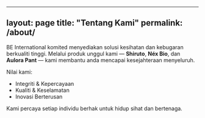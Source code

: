 <!-- about.md -->
---
layout: page
title: "Tentang Kami"
permalink: /about/
---

BE International komited menyediakan solusi kesihatan dan kebugaran berkualiti tinggi. Melalui produk unggul kami — **Shiruto**, **Néx Bio**, dan **Aulora Pant** — kami membantu anda mencapai kesejahteraan menyeluruh.

Nilai kami:

- Integriti & Kepercayaan
- Kualiti & Keselamatan
- Inovasi Berterusan

Kami percaya setiap individu berhak untuk hidup sihat dan bertenaga.